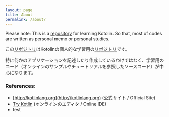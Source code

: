 ```yaml
---
layout: page
title: About
permalink: /about/
---
```

Please note: This is a [repository](https://github.com/akiko-pusu/kotlin-study) for learning Kotolin.
So that, most of codes are written as personal memo or personal studies.

この[リポジトリ](https://github.com/akiko-pusu/kotlin-study)はKotolinの個人的な学習用の[リポジトリ](https://github.com/akiko-pusu/kotlin-study)です。

特に何かのアプリケーションを記述したり作成しているわけではなく、学習用のコード（オンラインのサンプルやチュートリアルを参照したソースコード）が中心になります。

### References:

- [http://kotlinlang.org](http://kotlinlang.org) (公式サイト / Official Site)
- [Try Kotlin](http://try.kotlinlang.org) (オンラインのエディタ / Online IDE)
- test


